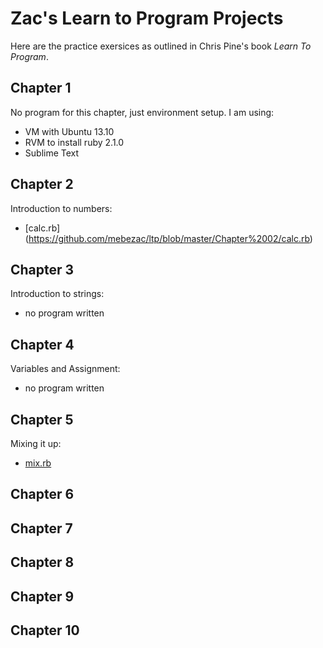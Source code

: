 Zac's Learn to Program Projects
==============

Here are the practice exersices as outlined in Chris Pine's book *Learn To Program*.

Chapter 1
---------
No program for this chapter, just environment setup.
I am using:
* VM with Ubuntu 13.10
* RVM to install ruby 2.1.0
* Sublime Text

Chapter 2
---------
Introduction to numbers:
* [calc.rb] (https://github.com/mebezac/ltp/blob/master/Chapter%2002/calc.rb)

Chapter 3
---------
Introduction to strings:
* no program written

Chapter 4
---------
Variables and Assignment:
* no program written

Chapter 5
---------
Mixing it up:
* [mix.rb](https://github.com/mebezac/ltp/blob/master/Chapter%2005/mix.rb)

Chapter 6
---------

Chapter 7
---------

Chapter 8
---------

Chapter 9
---------

Chapter 10
---------
